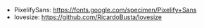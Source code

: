 - PixelifySans: https://fonts.google.com/specimen/Pixelify+Sans
- lovesize: https://github.com/RicardoBusta/lovesize